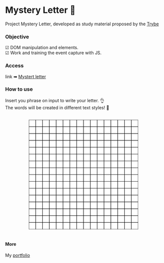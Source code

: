 # Mystery Letter 📨

Project Mystery Letter, developed as study material proposed by the [Trybe](https://www.betrybe.com)

### Objective

☑ DOM manipulation and elements.  
☑ Work and training the event capture with JS.


### Access

link ➡ [Mystert letter](https://lucioosilva.github.io/portfolio/projects/P4-Mysteryletter/)

### How to use

Insert you phrase on input to write your letter. 👌  
The words will be created in different text styles! 🤸

<br>
<div style="text-align:center;"/>
<img src="../../assets/p3-pixelart.gif" width="70%">
</div>
<br>

#### More
My [portfolio](https://lucioosilva.github.io/portfolio)
